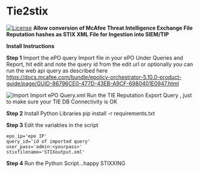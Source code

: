# Tie2stix
[![License](https://img.shields.io/badge/License-Apache%202.0-blue.svg)](https://opensource.org/licenses/Apache-2.0)
**Allow conversion of McAfee Threat Intelligence Exchange File Reputation hashes as STIX XML File for Ingestion into SIEM/TIP**

**Install Instructions**

**Step 1**
Import the ePO query Import file in your ePO Under Queries and Report, hit edit and note the query id from the edit url or optionally you can run the web api query as described here https://docs.mcafee.com/bundle/epolicy-orchestrator-5.10.0-product-guide/page/GUID-86796CE0-477D-43EB-A9CF-6980401E0947.html

![Import Import ePO Query.xml](https://user-images.githubusercontent.com/60926235/82129308-91dac900-97b9-11ea-83eb-4955227bf96b.PNG)
Run the TIE Reputation Export Query , just to make sure your TIE DB Connectivity is OK

**Step 2**
Install Python Libraries pip install -r requirements.txt

**Step 3**
Edit the variables in the script 

    epo_ip='epo IP' 
    query_id='id of imported query'
    user_pass='admin:<yourpass>' 
    stixfilename='STIXoutput.xml'
    

**Step 4**
Run the Python Script...happy STIXXING


